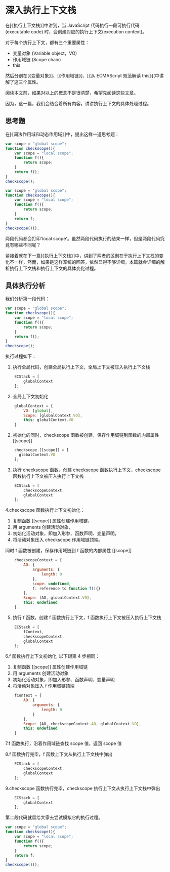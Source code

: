 # 深入执行上下文栈


在[《执行上下文栈》]中讲到，当 JavaScript 代码执行一段可执行代码 (executable code) 时，会创建对应的执行上下文(execution context)。

对于每个执行上下文，都有三个重要属性：

*   变量对象 (Variable object，VO)
*   作用域链 (Scope chain)
*   this

然后分别在[《变量对象》]、[《作用域链》]、[《从 ECMAScript 规范解读 this》](中讲解了这三个属性。

阅读本文前，如果对以上的概念不是很清楚，希望先阅读这些文章。

因为，这一篇，我们会结合着所有内容，讲讲执行上下文的具体处理过程。

思考题
---

在[《词法作用域和动态作用域》]中，提出这样一道思考题：

```js
var scope = "global scope";
function checkscope(){
    var scope = "local scope";
    function f(){
        return scope;
    }
    return f();
}
checkscope();
```

```js
var scope = "global scope";
function checkscope(){
    var scope = "local scope";
    function f(){
        return scope;
    }
    return f;
}
checkscope()();
```

两段代码都会打印'local scope'。虽然两段代码执行的结果一样，但是两段代码究竟有哪些不同呢？

紧接着就在下一篇[《执行上下文栈》]中，讲到了两者的区别在于执行上下文栈的变化不一样，然而，如果是这样笼统的回答，依然显得不够详细，本篇就会详细的解析执行上下文栈和执行上下文的具体变化过程。

具体执行分析
------

我们分析第一段代码：

```js
var scope = "global scope";
function checkscope(){
    var scope = "local scope";
    function f(){
        return scope;
    }
    return f();
}
checkscope();
```

执行过程如下：

1. 执行全局代码，创建全局执行上下文，全局上下文被压入执行上下文栈

```js
    ECStack = [
        globalContext
    ];
```

2. 全局上下文初始化

```js
    globalContext = {
        VO: [global],
        Scope: [globalContext.VO],
        this: globalContext.VO
    }
```

2. 初始化的同时，checkscope 函数被创建，保存作用域链到函数的内部属性 [[scope]]

```js
    checkscope.[[scope]] = [
      globalContext.VO
    ];
```

3. 执行 checkscope 函数，创建 checkscope 函数执行上下文，checkscope 函数执行上下文被压入执行上下文栈

```js
    ECStack = [
        checkscopeContext,
        globalContext
    ];
```

4.checkscope 函数执行上下文初始化：

1.  复制函数 [[scope]] 属性创建作用域链，
2.  用 arguments 创建活动对象，
3.  初始化活动对象，即加入形参、函数声明、变量声明，
4.  将活动对象压入 checkscope 作用域链顶端。

同时 f 函数被创建，保存作用域链到 f 函数的内部属性 [[scope]]

```js
    checkscopeContext = {
        AO: {
            arguments: {
                length: 0
            },
            scope: undefined,
            f: reference to function f(){}
        },
        Scope: [AO, globalContext.VO],
        this: undefined
    }
```

5. 执行 f 函数，创建 f 函数执行上下文，f 函数执行上下文被压入执行上下文栈

```js
    ECStack = [
        fContext,
        checkscopeContext,
        globalContext
    ];
```

6.f 函数执行上下文初始化, 以下跟第 4 步相同：

1.  复制函数 [[scope]] 属性创建作用域链
2.  用 arguments 创建活动对象
3.  初始化活动对象，即加入形参、函数声明、变量声明
4.  将活动对象压入 f 作用域链顶端

```js
    fContext = {
        AO: {
            arguments: {
                length: 0
            }
        },
        Scope: [AO, checkscopeContext.AO, globalContext.VO],
        this: undefined
    }
```

7.f 函数执行，沿着作用域链查找 scope 值，返回 scope 值

8.f 函数执行完毕，f 函数上下文从执行上下文栈中弹出

```js
    ECStack = [
        checkscopeContext,
        globalContext
    ];
```

9.checkscope 函数执行完毕，checkscope 执行上下文从执行上下文栈中弹出

```js
    ECStack = [
        globalContext
    ];
```

第二段代码就留给大家去尝试模拟它的执行过程。

```js
var scope = "global scope";
function checkscope(){
    var scope = "local scope";
    function f(){
        return scope;
    }
    return f;
}
checkscope()();
```
